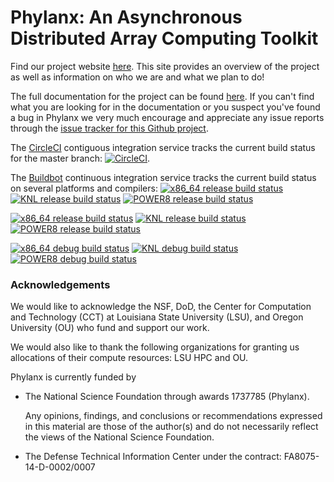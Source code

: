 <!-- Copyright (c) 2017 Louisiana State University                                  -->
<!-- Copyright (c) 2017 Oregon University                                           -->
<!--                                                                                -->
<!--   Distributed under the Boost Software License, Version 1.0. (See accompanying -->
<!--   file LICENSE_1_0.txt or copy at http://www.boost.org/LICENSE_1_0.txt)        -->

# Phylanx: An Asynchronous Distributed Array Computing Toolkit

Find our project website [here](http://phylanx.stellar-group.org/). This site provides an overview of the project as well 
as information on who we are and what we plan to do! 

The full documentation for the project can be found [here](https://stellar-group.github.io/phylanx/). If you can't find what you are looking for in the documentation or you suspect you've found a bug in Phylanx we very much encourage and appreciate any issue reports through the [issue tracker for this Github project](https://github.com/STEllAR-GROUP/phylanx/issues).

The [CircleCI](https://circleci.com/gh/STEllAR-GROUP/phylanx) contiguous
integration service tracks the current build status for the master branch:
[![CircleCI](https://circleci.com/gh/STEllAR-GROUP/phylanx.svg?style=svg)](https://circleci.com/gh/STEllAR-GROUP/phylanx).


The [Buildbot](http://ktau.nic.uoregon.edu:8020/tgrid) continuous integration
service tracks the current build status on several platforms and compilers:
[![x86_64 release build status](http://ktau.nic.uoregon.edu:8020/badges/x86_64-gcc7-release.svg?left_text=x86_64-gcc7-release)](http://ktau.nic.uoregon.edu:8020/#/)
[![KNL release build status](http://ktau.nic.uoregon.edu:8020/badges/knl-gcc7-release.svg?left_text=KNL-gcc7-release)](http://ktau.nic.uoregon.edu:8020/#/)
[![POWER8 release build status](http://ktau.nic.uoregon.edu:8020/badges/ppc64le-clang5-release.svg?left_text=POWER8-clang5-release)](http://ktau.nic.uoregon.edu:8020/#/)

[![x86_64 release build status](http://ktau.nic.uoregon.edu:8020/badges/x86_64-gcc7-relwithdebinfo.svg?left_text=x86_64-gcc7-relwithdebinfo)](http://ktau.nic.uoregon.edu:8020/#/)
[![KNL release build status](http://ktau.nic.uoregon.edu:8020/badges/knl-gcc7-relwithdebinfo.svg?left_text=KNL-gcc7-relwithdebinfo)](http://ktau.nic.uoregon.edu:8020/#/)
[![POWER8 release build status](http://ktau.nic.uoregon.edu:8020/badges/ppc64le-clang5-relwithdebinfo.svg?left_text=POWER8-clang5-relwithdebinfo)](http://ktau.nic.uoregon.edu:8020/#/)

[![x86_64 debug build status](http://ktau.nic.uoregon.edu:8020/badges/x86_64-gcc7-debug.svg?left_text=x86_64-gcc7-debug)](http://ktau.nic.uoregon.edu:8020/#/)
[![KNL debug build status](http://ktau.nic.uoregon.edu:8020/badges/knl-gcc7-debug.svg?left_text=KNL-gcc7-debug)](http://ktau.nic.uoregon.edu:8020/#/)
[![POWER8 debug build status](http://ktau.nic.uoregon.edu:8020/badges/ppc64le-clang5-debug.svg?left_text=POWER8-clang5-debug)](http://ktau.nic.uoregon.edu:8020/#/)

### Acknowledgements

We would like to acknowledge the NSF, DoD, the Center for Computation
and Technology (CCT) at Louisiana State University (LSU), and Oregon University
(OU) who fund and support our work.

We would also like to thank the following organizations for granting us
allocations of their compute resources: LSU HPC and OU.

Phylanx is currently funded by

* The National Science Foundation through awards 1737785 (Phylanx).

  Any opinions, findings, and conclusions or recommendations expressed in this
  material are those of the author(s) and do not necessarily reflect the views
  of the National Science Foundation.

* The Defense Technical Information Center under the contract: FA8075-14-D-0002/0007
